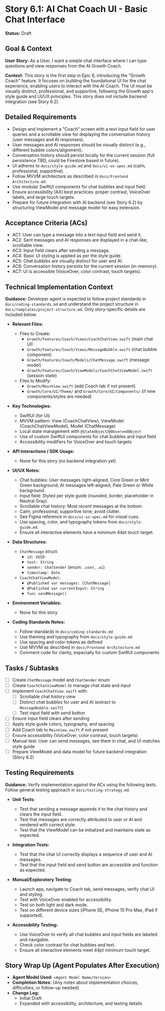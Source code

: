 # Story 6.1: AI Chat Coach UI - Basic Chat Interface

**Status:** Draft

## Goal & Context

**User Story:** As a User, I want a simple chat interface where I can type questions and view responses from the AI Growth Coach.

**Context:**
This story is the first step in Epic 6, introducing the "Growth Coach" feature. It focuses on building the foundational UI for the chat experience, enabling users to interact with the AI Coach. The UI must be visually distinct, professional, and supportive, following the Growth app's style guide and UI/UX principles. This story does not include backend integration (see Story 6.2).

## Detailed Requirements

- Design and implement a "Coach" screen with a text input field for user queries and a scrollable view for displaying the conversation history (user messages and AI responses).
- User messages and AI responses should be visually distinct (e.g., different bubble colors/alignment).
- Conversation history should persist locally for the current session (full persistence TBD, could be Firestore based in future).
- UI adheres to `docs/style-guide.md` and `docs/ui-ux-spec.md` (calm, professional, supportive).
- Follow MVVM architecture as described in `docs/Frontend Architecture.md`.
- Use modular SwiftUI components for chat bubbles and input field.
- Ensure accessibility (AX) best practices: proper contrast, VoiceOver labels, and large touch targets.
- Prepare for future integration with AI backend (see Story 6.2) by structuring ViewModel and message model for easy extension.

## Acceptance Criteria (ACs)

- AC1: User can type a message into a text input field and send it.
- AC2: Sent messages and AI responses are displayed in a chat-like, scrollable view.
- AC3: Input field clears after sending a message.
- AC4: Basic UI styling is applied as per the style guide.
- AC5: Chat bubbles are visually distinct for user and AI.
- AC6: Conversation history persists for the current session (in-memory).
- AC7: UI is accessible (VoiceOver, color contrast, touch targets).

## Technical Implementation Context

**Guidance:**
Developer agent is expected to follow project standards in `docs/coding-standards.md` and understand the project structure in `docs/templates/project-structure.md`. Only story-specific details are included below.

- **Relevant Files:**
  - Files to Create:
    - `Growth/Features/Coach/Views/CoachChatView.swift` (main chat UI)
    - `Growth/Features/Coach/Views/MessageBubble.swift` (chat bubble component)
    - `Growth/Features/Coach/Models/ChatMessage.swift` (message model)
    - `Growth/Features/Coach/ViewModels/CoachChatViewModel.swift` (session state)
  - Files to Modify:
    - `Growth/MainView.swift` (add Coach tab if not present)
    - `Growth/Core/UI/Theme/` and `Growth/Core/UI/Components/` (if new components/styles are needed)

- **Key Technologies:**
  - SwiftUI (for UI)
  - MVVM pattern: View (CoachChatView), ViewModel (CoachChatViewModel), Model (ChatMessage)
  - Local state management with `@StateObject`/`@ObservedObject`
  - Use of custom SwiftUI components for chat bubbles and input field
  - Accessibility modifiers for VoiceOver and touch targets

- **API Interactions / SDK Usage:**
  - None for this story (no backend integration yet)

- **UI/UX Notes:**
  - Chat bubbles: User messages right-aligned, Core Green or Mint Green background; AI messages left-aligned, Pale Green or White background.
  - Input field: Styled per style guide (rounded, border, placeholder in Neutral Gray).
  - Scrollable chat history: Most recent messages at the bottom.
  - Calm, professional, supportive tone; avoid clutter.
  - See Figma reference in `docs/ui-ux-spec.md` for visual cues.
  - Use spacing, color, and typography tokens from `docs/style-guide.md`.
  - Ensure all interactive elements have a minimum 44pt touch target.

- **Data Structures:**
  - `ChatMessage` struct:
    - `id: UUID`
    - `text: String`
    - `sender: ChatSender` (enum: `.user`, `.ai`)
    - `timestamp: Date`
  - `CoachChatViewModel`:
    - `@Published var messages: [ChatMessage]`
    - `@Published var currentInput: String`
    - `func sendMessage()`

- **Environment Variables:**
  - None for this story

- **Coding Standards Notes:**
  - Follow standards in `docs/coding-standards.md`
  - Use theming and typography from `docs/style-guide.md`
  - Use spacing and color tokens as defined
  - Use MVVM as described in `docs/Frontend Architecture.md`
  - Comment code for clarity, especially for custom SwiftUI components

## Tasks / Subtasks

- [ ] Create `ChatMessage` model and `ChatSender` enum
- [ ] Create `CoachChatViewModel` to manage chat state and input
- [ ] Implement `CoachChatView.swift` with:
  - [ ] Scrollable chat history view
  - [ ] Distinct chat bubbles for user and AI (extract to `MessageBubble.swift`)
  - [ ] Text input field with send button
- [ ] Ensure input field clears after sending
- [ ] Apply style guide colors, typography, and spacing
- [ ] Add Coach tab to `MainView.swift` if not present
- [ ] Ensure accessibility (VoiceOver, color contrast, touch targets)
- [ ] Manual test: User can send messages, see them in chat, and UI matches style guide
- [ ] Prepare ViewModel and data model for future backend integration (Story 6.2)

## Testing Requirements

**Guidance:**
Verify implementation against the ACs using the following tests. Follow general testing approach in `docs/testing-strategy.md`.

- **Unit Tests:**
  - Test that sending a message appends it to the chat history and clears the input field.
  - Test that messages are correctly attributed to user or AI and rendered with correct style.
  - Test that the ViewModel can be initialized and maintains state as expected.

- **Integration Tests:**
  - Test that the chat UI correctly displays a sequence of user and AI messages.
  - Test that the input field and send button are accessible and function as expected.

- **Manual/Exploratory Testing:**
  - Launch app, navigate to Coach tab, send messages, verify chat UI and styling.
  - Test with VoiceOver enabled for accessibility.
  - Test on both light and dark mode.
  - Test on different device sizes (iPhone SE, iPhone 15 Pro Max, iPad if supported).

- **Accessibility Testing:**
  - Use VoiceOver to verify all chat bubbles and input fields are labeled and navigable.
  - Check color contrast for chat bubbles and text.
  - Ensure all interactive elements meet 44pt minimum touch target.

## Story Wrap Up (Agent Populates After Execution)

- **Agent Model Used:** `<Agent Model Name/Version>`
- **Completion Notes:** {Any notes about implementation choices, difficulties, or follow-up needed}
- **Change Log:**
  - Initial Draft
  - Expanded with accessibility, architecture, and testing details 